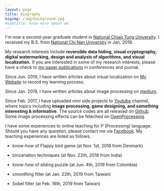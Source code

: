 ```yaml
---
layout: page
title: Biography
bigimg: /img/background.jpg
#subtitle: know more about me
---
```


I'm now a second-year graduate student in [National Chiao Tung University](https://www.nctu.edu.tw/). I received my B.S. from [National Chi Nan University](https://www.ncnu.edu.tw/ncnuweb/) in Jan. 2018.

My research interests include **reversible data hiding, visual cryptography, digital watermarking, design and analysis of algorithms, and visual localization.** If you are interested in some of my research interests, please have a check to [my paper publications](https://hbyacademic.github.io/HBY/publications/) in conferences and journal.

Since Jun. 2019, I have written articles about visual localization on [My Website](https://hbyacademic.github.io/HBY/) to record my learning process. 

Since Jan. 2019, I have written articles about image processing on [medium](https://medium.com/@hbyacademic).

Since Feb. 2017, I have uploaded mini side projects to [Youtube](https://www.youtube.com/channel/UCmVQun_KSwvPnRBDWSX8gRw/featured) channel, where topics including **image processing, game designing, and something interesting & informative**. The source codes are all released on [Github](https://github.com/hbyacademic). Some image processing effects can be feteched on [OpenProcessing](https://www.openprocessing.org/user/183031#sketches).

I have some experiences to online teaching for P (Processing) language. Should you have any question, please contact me via [Facebook](https://www.facebook.com/HBY.academic). My teaching experiences are listed as follows.  
   - know-how of Flappy bird game (at Nov. 1st, 2018 from Denmark)
   
   - binzariation techniques (at Nov. 22th, 2018 from India)
   
   - know-how of sliding puzzle (at Jun. 4th, 2019 from Colombia) 
   
   - smoothing filter (at Jan. 22th, 2019 from Taiwan)
   
   - Sobel filter (at Feb. 16th, 2019 from Taiwan)
